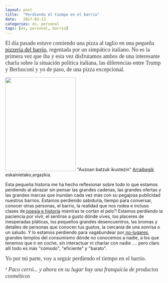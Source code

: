 ```yaml
---
layout: post
title:  "Perdiendo el tiempo en el barrio"
date:   2017-03-13
categories: es, personal
tags: [es, personal, barrio]
---
```

<span style="font-family:'Ubuntu Light';"><span style="font-size:large;"><span style="color:#333333;"><span style="font-family:Ubuntu;">El día pasado estuve comiendo una pizza al taglio en una pequeña <a href="http://pizzikodonostia.es/eu/">pizzería del barrio</a>, regentada por un simpático italiano. No es la primera vez que iba y esta vez disfrutamos ambos de una interesante charla sobre la situación política italiana, las diferencias entre Trump y Berlusconi y yo de paso, de una pizza excepcional.
  
  
<a href="https://www.instagram.com/p/BRodenvDJKO/"><img class="wp-image-1800 size-medium" src="https://izaroblog.files.wordpress.com/2017/03/photo_2017-03-16_21-00-57.jpg?w=225" alt="" width="225" height="300" /></a> "Auzoan batzuk ikustezin" <a href="https://www.instagram.com/arraibegi/">Arraibegik </a>eskainietako<a href="https://www.instagram.com/arraibegi/"> </a>argazkia.

Esta pequeña historia me ha hecho reflexionar sobre todo lo que estamos perdiendo al abrazar sin pensar las grandes cadenas, las grandes ofertas y las grandes marcas que inundan cada vez más con su pegajosa publicidad nuestros barrios.
Estamos perdiendo sabiduría, tiempo para conversar, conocer otras personas, el barrio, la realidad que nos rodea e incluso clases de<a href="http://izaroblog.com/2012/12/20/aceituneros-altivos/"> poesía e historia</a> mientras te cortan el pelo¹!
Estamos perdiendo la paciencia por vivir, el sentirse a gusto dónde vives, los placeres de inesperadas pláticas, los pequeños grandes desencuentros, las bromas y detalles de personas que conocen tus gustos, la cercanía de una sonrisa o un saludo.
Y lo estamos perdiendo para vagabundear por<a href="https://es.wikipedia.org/wiki/Marc_Aug%C3%A9"> no-lugares</a>, grandes templos del consumismo dónde no conocemos a nadie, a los que tenemos que ir en coche, sin interactuar ni charlar con nadie .... pero claro allí todo es más "cómodo", "eficiente" y "barato".</span></span></span></span>

<span style="color:#333333;"><span style="font-family:Ubuntu;"><span style="font-size:large;">Yo por mi parte, voy a seguir perdiendo el tiempo en el barrio.</span></span></span>

<em><span style="color:#333333;"><span style="font-family:Ubuntu;"><span style="font-size:large;">¹ Paco cerró... y ahora en su lugar hay una franquicia de productos cosméticos</span></span></span></em>
